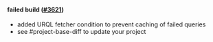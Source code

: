 #### failed build ([#3621](https://github.com/shopsys/shopsys/pull/3621))

- added URQL fetcher condition to prevent caching of failed queries
- see #project-base-diff to update your project

